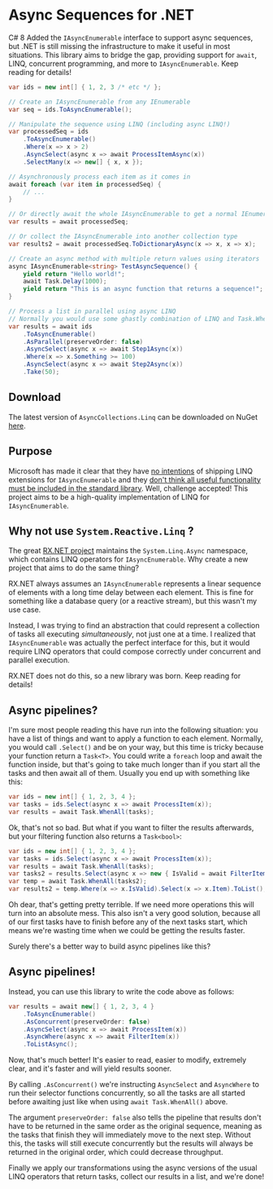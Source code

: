 # Async Sequences for .NET

C# 8 Added the `IAsyncEnumerable` interface to support async sequences, but .NET is still
missing the infrastructure to make it useful in most situations. This library aims to 
bridge the gap, providing support for `await`, LINQ, concurrent programming, and more to 
`IAsyncEnumerable`. Keep reading for details!

```csharp
var ids = new int[] { 1, 2, 3 /* etc */ };

// Create an IAsyncEnumerable from any IEnumerable
var seq = ids.ToAsyncEnumerable();

// Manipulate the sequence using LINQ (including async LINQ!)
var processedSeq = ids
    .ToAsyncEnumerable()
    .Where(x => x > 2)
    .AsyncSelect(async x => await ProcessItemAsync(x))
    .SelectMany(x => new[] { x, x });

// Asynchronously process each item as it comes in
await foreach (var item in processedSeq) {
    // ...
}

// Or directly await the whole IAsyncEnumerable to get a normal IEnumerable
var results = await processedSeq;

// Or collect the IAsyncEnumerable into another collection type
var results2 = await processedSeq.ToDictionaryAsync(x => x, x => x);

// Create an async method with multiple return values using iterators
async IAsyncEnumerable<string> TestAsyncSequence() {
    yield return "Hello world!";
    await Task.Delay(1000);
    yield return "This is an async function that returns a sequence!";
}

// Process a list in parallel using async LINQ
// Normally you would use some ghastly combination of LINQ and Task.WhenAll for this
var results = await ids
    .ToAsyncEnumerable()
    .AsParallel(preserveOrder: false)
    .AsyncSelect(async x => await Step1Async(x))
    .Where(x => x.Something >= 100)
    .AsyncSelect(async x => await Step2Async(x))
    .Take(50);
```

## Download
The latest version of `AsyncCollections.Linq` can be downloaded on NuGet 
[here](https://www.nuget.org/packages/AsyncCollections.Linq/).

## Purpose
Microsoft has made it clear that they have 
[no intentions](https://github.com/dotnet/runtime/issues/31580#issuecomment-581065904) 
of shipping LINQ extensions for `IAsyncEnumerable` and they 
[don't think all useful functionality must be included in the standard 
library](https://github.com/dotnet/runtime/issues/31580#issuecomment-636364261). Well, 
challenge accepted! This project aims to be a high-quality implementation of
LINQ for `IAsyncEnumerable`.

## Why not use `System.Reactive.Linq` ?
The great [RX.NET project](https://github.com/dotnet/reactive) maintains the 
`System.Linq.Async` namespace, which contains LINQ operators for `IAsyncEnumerable`. Why
create a new project that aims to do the same thing?

RX.NET always assumes an `IAsyncEnumerable` represents a linear sequence of 
elements with a long time delay between each element. This is fine for something like a 
database query (or a reactive stream), but this wasn't my use case. 

Instead, I was trying to find an abstraction that could represent a collection of 
tasks all executing *simultaneously*, not just one at a time. I realized that 
`IAsyncEnumerable` was actually the perfect interface for this, but it would require 
LINQ operators that could compose correctly under concurrent and parallel execution. 

RX.NET does not do this, so a new library was born. Keep reading for details!

## Async pipelines?

I'm sure most people reading this have run into the following situation: you have a
list of things and want to apply a function to each element. Normally, you would
call `.Select()` and be on your way, but this time is tricky because your function
return a `Task<T>`. You could write a `foreach` loop and await the function inside,
but that's going to take much longer than if you start all the tasks 
and then await all of them. Usually you end up with something like this:

```csharp
var ids = new int[] { 1, 2, 3, 4 };
var tasks = ids.Select(async x => await ProcessItem(x));
var results = await Task.WhenAll(tasks);
```

Ok, that's not so bad. But what if you want to filter the results afterwards, but your
filtering function also returns a `Task<bool>`:

```csharp
var ids = new int[] { 1, 2, 3, 4 };
var tasks = ids.Select(async x => await ProcessItem(x));
var results = await Task.WhenAll(tasks);
var tasks2 = results.Select(async x => new { IsValid = await FilterItem(x), Item = x });
var temp = await Task.WhenAll(tasks2);
var results2 = temp.Where(x => x.IsValid).Select(x => x.Item).ToList();
```

Oh dear, that's getting pretty terrible. If we need more operations this will 
turn into an absolute mess. This also isn't a very good solution, 
because all of our first tasks have to finish before any of the next tasks start, which 
means we're wasting time when we could be getting the results faster.

Surely there's a better way to build async pipelines like this?

## Async pipelines!

Instead, you can use this library to write the code above as follows:

```csharp
var results = await new[] { 1, 2, 3, 4 }
    .ToAsyncEnumerable()
    .AsConcurrent(preserveOrder: false)
    .AsyncSelect(async x => await ProcessItem(x))
    .AsyncWhere(async x => await FilterItem(x))
    .ToListAsync();
```

Now, that's much better! It's easier to read, easier to modify, extremely clear, and it's
faster and will yield results sooner. 

By calling `.AsConcurrent()` we're instructing `AsyncSelect` and `AsyncWhere` to run
their selector functions concurrently, so all the tasks are all started before awaiting
just like when using `await Task.WhenAll()` above. 

The argument `preserveOrder: false`
also tells the pipeline that results don't have to be returned in the same order 
as the original sequence, meaning as the tasks that finish they will immediately
move to the next step. Without this, the tasks will still execute concurrently but
the results will always be returned in the original order, which could decrease
throughput.

Finally we apply our transformations using the async versions of the usual
LINQ operators that return tasks, collect our results in a list, and we're done!